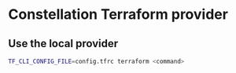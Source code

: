 # Constellation Terraform provider

## Use the local provider

```bash
TF_CLI_CONFIG_FILE=config.tfrc terraform <command>
```
